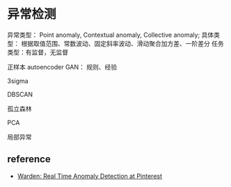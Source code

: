 # 异常检测

异常类型： Point anomaly, Contextual anomaly, Collective anomaly;
具体类型： 根据取值范围、常数波动、固定斜率波动、滑动聚合加方差、一阶差分
任务类型：有监督，无监督



正样本 autoencoder
GAN： 
规则、经验

3sigma

DBSCAN

孤立森林

PCA

局部异常




## reference
- [Warden: Real Time Anomaly Detection at Pinterest](https://medium.com/pinterest-engineering/warden-real-time-anomaly-detection-at-pinterest-210c122f6afa)
